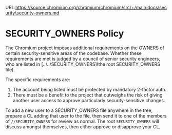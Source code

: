 URL:https://source.chromium.org/chromium/chromium/src/+/main:docs\security\security-owners.md
# SECURITY_OWNERS Policy

The Chromium project imposes additional requirements on the OWNERS of certain
security-sensitive areas of the codebase. Whether these requirements are met is
judged by a council of senior security engineers, who are listed in
[../../SECURITY_OWNERS](the root SECURITY_OWNERS file).

The specific requirements are:
1. The account being listed must be protected by mandatory 2-factor auth.
2. There must be a benefit to the project that outweighs the risk of giving
   another user access to approve particularly security-sensitive changes.

To add a new user to a SECURITY_OWNERS file anywhere in the tree, prepare a CL
adding that user to the file, then send it to one of the members of
`//SECURITY_OWNERS` for review as normal. The root `SECURITY_OWNERS` will
discuss amongst themselves, then either approve or disapprove your CL.
